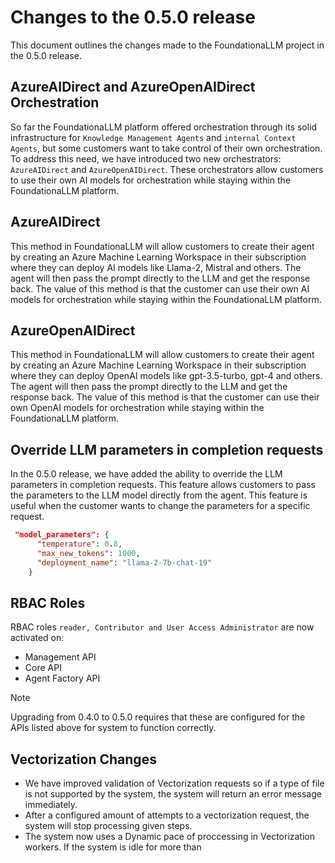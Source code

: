 # Changes to the 0.5.0 release
This document outlines the changes made to the FoundationaLLM project in the 0.5.0 release.

## AzureAIDirect and AzureOpenAIDirect Orchestration
So far the FoundationaLLM platform offered orchestration through its solid infrastructure for `Knowledge Management Agents` and `internal Context Agents`, but some customers want to take control of their own orchestration. To address this need, we have introduced two new orchestrators: `AzureAIDirect` and `AzureOpenAIDirect`. These orchestrators allow customers to use their own AI models for orchestration while staying within the FoundationaLLM platform.

## AzureAIDirect
This method in FoundationaLLM will allow customers to create their agent by creating an Azure Machine Learning Workspace in their subscription where they can deploy AI models like Llama-2, Mistral and others. The agent will then pass the prompt directly to the LLM and get the response back.  The value of this method is that the customer can use their own AI models for orchestration while staying within the FoundationaLLM platform.

## AzureOpenAIDirect
This method in FoundationaLLM will allow customers to create their agent by creating an Azure Machine Learning Workspace in their subscription where they can deploy OpenAI models like gpt-3.5-turbo, gpt-4 and others. The agent will then pass the prompt directly to the LLM and get the response back.  The value of this method is that the customer can use their own OpenAI models for orchestration while staying within the FoundationaLLM platform.

## Override LLM parameters in completion requests
In the 0.5.0 release, we have added the ability to override the LLM parameters in completion requests. This feature allows customers to pass the parameters to the LLM model directly from the agent. This feature is useful when the customer wants to change the parameters for a specific request.

```json
 "model_parameters": {
      "temperature": 0.8,
      "max_new_tokens": 1000,
      "deployment_name": "llama-2-7b-chat-19"
    }
```

## RBAC Roles

RBAC roles `reader, Contributor and User Access Administrator` are now activated on:
- Management API
- Core API
- Agent Factory API
 
>[!NOTE]
>Upgrading from 0.4.0 to 0.5.0 requires that these are configured for the APIs listed above for system to function correctly.

## Vectorization Changes

- We have improved validation of Vectorization requests so if a type of file is not supported by the system, the system will return an error message immediately.
- After a configured amount of attempts to a vectorization request, the system will stop processing given steps.
- The system now uses a Dynamic pace of proccessing in Vectorization workers. If the system is idle for more than 



